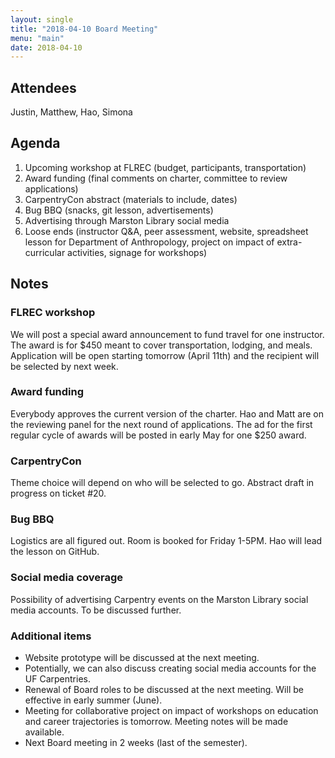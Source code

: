 ```yaml
---
layout: single
title: "2018-04-10 Board Meeting"
menu: "main"
date: 2018-04-10
---
```


## Attendees

Justin, Matthew, Hao, Simona

## Agenda
1. Upcoming workshop at FLREC (budget, participants, transportation)
2. Award funding (final comments on charter, committee to review applications)
3. CarpentryCon abstract (materials to include, dates)
4. Bug BBQ (snacks, git lesson, advertisements)
5. Advertising through Marston Library social media
6. Loose ends (instructor Q&A, peer assessment, website, spreadsheet lesson for Department of Anthropology, project on impact of extra-curricular activities, signage for workshops)

## Notes
### FLREC workshop
We will post a special award announcement to fund travel for one instructor. The award is for $450 meant to cover transportation, lodging, and meals. Application will be open starting tomorrow (April 11th) and the recipient will be selected by next week. 

### Award funding
Everybody approves the current version of the charter. Hao and Matt are on the reviewing panel for the next round of applications. The ad for the first regular cycle of awards will be posted in early May for one $250 award.

### CarpentryCon
Theme choice will depend on who will be selected to go. Abstract draft in progress on ticket #20.

### Bug BBQ
Logistics are all figured out. Room is booked for Friday 1-5PM. Hao will lead the lesson on GitHub. 

### Social media coverage
Possibility of advertising Carpentry events on the Marston Library social media accounts. To be discussed further.

### Additional items
* Website prototype will be discussed at the next meeting.
* Potentially, we can also discuss creating social media accounts for the UF Carpentries.
* Renewal of Board roles to be discussed at the next meeting. Will be effective in early summer (June). 
* Meeting for collaborative project on impact of workshops on education and career trajectories is tomorrow. Meeting notes will be made available.
* Next Board meeting in 2 weeks (last of the semester).  
